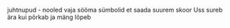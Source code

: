 juhtnupud - nooled
vaja sööma sümbolid et saada suurem skoor
Uss sureb ära kui põrkab ja mäng lõpeb
